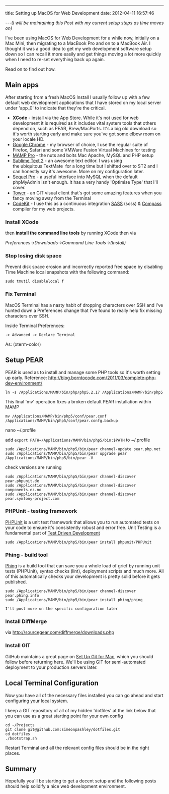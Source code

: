 ---

title: Setting up MacOS for Web Development
date: 2012-04-11 16:57:46

---_(I will be maintaining this Post with my current setup steps as time
moves on)_

I've been using MacOS for Web Development for a while now, initially on a
Mac Mini, then migrating to a MacBook Pro and on to a MacBook Air. I
thought it was a good idea to get my web development software setup down
so I can recall it more easily and get things moving a lot more quickly
when I need to re-set everything back up again.

Read on to find out how.

## Main apps

After starting from a fresh MacOS Install I usually follow up with a few
default web development applications that I have stored on my local
server under 'app_0' to indicate that they're the critical.

- **XCode** - install via the App Store. While it's not used for web
  development it is required as it includes vital system tools that
  others depend on, such as PEAR, Brew/MacPorts. It's a big old
  download so it's worth starting early and make sure you've got some
  elbow room on your locale HD.
- [Google Chrome](http://google.com/chrome) - my browser of choice, I
  use the regular suite of Firefox, Safari and some VMWare Fusion
  Virtual Machines for testing
- [MAMP Pro](http://www.mamp.info/en/mamp-pro/index.html "MAMP Pro") -
  the nuts and bolts Mac Apache, MySQL and PHP setup
- [Sublime Text 2](http://www.sublimetext.com/) - an awesome text
  editor. I was using the ubiquitous TextMate  for a long time but I
  shifted over to ST2 and I can honestly say it's awesome. More on my
  configuration later.
- [Sequel Pro](http://www.sequelpro.com/) - a useful interface into
  MySQL when the default phpMyAdmin isn't enough. It has a very handy
  'Optimise Type' that I'll cover.
- [Tower](http://www.git-tower.com/) - an GIT visual client that's got
  some amazing features when you fancy moving away from the Terminal
- [CodeKit](http://incident57.com/codekit/) - I use this as a
  continuous integration [SASS](http://sass-lang.com/) (scss) &
  [Compass](http://compass-style.org/) compiler for my web projects.

### Install XCode

then **install the command line tools** by running XCode then via

_Preferences->Downloads->Command Line Tools->(Install)_

### Stop losing disk space

Prevent disk space erosion and incorrectly reported free space by
disabling Time Machine local snapshots with the following
command:

    sudo tmutil disablelocal f

### Fix Terminal

MacOS Terminal has a nasty habit of dropping characters over SSH and I've
hunted down a Preferences change that I've found to really help fix
missing characters over SSH.

Inside Terminal
Preferences:

    -> Advanced -> Declare Terminal

As: (xterm-color)

## Setup PEAR

PEAR is used as to install and manage some PHP tools so it's worth
setting up early.
Reference:
<http://blog.borntocode.com/2011/03/complete-php-dev-environment/>

    ln -s /Applications/MAMP/bin/php/php5.2.17 /Applications/MAMP/bin/php5

This final 'mv' operation fixes a broken default PEAR installation
within MAMP

    mv /Applications/MAMP/bin/php5/conf/pear.conf /Applications/MAMP/bin/php5/conf/pear.confg.backup

nano \~/.profile

add `export PATH=/Applications/MAMP/bin/php5/bin:$PATH` to \~/.profile

    sudo /Applications/MAMP/bin/php5/bin/pear channel-update pear.php.net
    sudo /Applications/MAMP/bin/php5/bin/pear upgrade pear
    /Applications/MAMP/bin/php5/bin/pear -V

check versions are running

    sudo /Applications/MAMP/bin/php5/bin/pear channel-discover pear.phpunit.de
    sudo /Applications/MAMP/bin/php5/bin/pear channel-discover components.ez.no
    sudo /Applications/MAMP/bin/php5/bin/pear channel-discover pear.symfony-project.com

### PHPUnit - testing framework

[PHPUnit](http://www.phpunit.de/) is a unit test framework that allows you to run automated tests on your code to ensure it's consistently robust and error free. Unit Testing is a fundamental part of [Test Driven
Development](http://en.wikipedia.org/wiki/Test-driven_development)

    sudo /Applications/MAMP/bin/php5/bin/pear install phpunit/PHPUnit

### Phing - build tool

[Phing](http://www.phing.info/trac/) is a build tool that can save you a whole load of grief by running unit tests (PHPUnit), syntax checks
(lint), deployment scripts and much more. All of this automatically
checks your development is pretty solid before it gets published.

    sudo /Applications/MAMP/bin/php5/bin/pear channel-discover pear.phing.info
    sudo /Applications/MAMP/bin/php5/bin/pear install phing/phing

`I'll post more on the specific configuration later`

### Install DiffMerge

via <http://sourcegear.com/diffmerge/downloads.php>

### Install GIT

GitHub maintains a great page on [Set Up Git for
Mac](http://help.github.com/mac-set-up-git/), which you should follow before returning here. We'll be using GIT for semi-automated deployment to your production servers later.

## Local Terminal Configuration

Now you have all of the necessary files installed you can go ahead and
start configuring your local system.

I keep a GIT repository of all of my hidden 'dotfiles' at the link below
that you can use as a great starting point for your own config

    cd ~/Projects
    git clone git@github.com:simeonpashley/dotfiles.git
    cd dotfiles
    ./bootstrap.sh

Restart Terminal and all the relevant config files should be in the
right places.

## Summary

Hopefully you'll be starting to get a decent setup and the following
posts should help solidify a nice web development environment.
